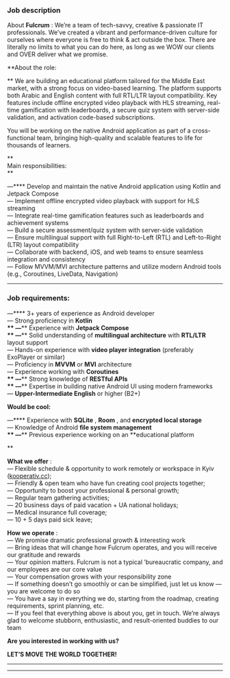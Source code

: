 ### Job description

About **Fulcrum** : We’re a team of tech-savvy, creative & passionate IT
professionals. We’ve created a vibrant and performance-driven culture for
ourselves where everyone is free to think & act outside the box. There are
literally no limits to what you can do here, as long as we WOW our clients and
OVER deliver what we promise.  
  
  

**About the role:  
  
** We are building an educational platform tailored for the Middle East
market, with a strong focus on video-based learning. The platform supports
both Arabic and English content with full RTL/LTR layout compatibility. Key
features include offline encrypted video playback with HLS streaming, real-
time gamification with leaderboards, a secure quiz system with server-side
validation, and activation code-based subscriptions.

You will be working on the native Android application as part of a cross-
functional team, bringing high-quality and scalable features to life for
thousands of learners.  
  

**  
Main responsibilities:  
**

—**** Develop and maintain the native Android application using Kotlin and
Jetpack Compose  
— Implement offline encrypted video playback with support for HLS streaming  
— Integrate real-time gamification features such as leaderboards and
achievement systems  
— Build a secure assessment/quiz system with server-side validation  
— Ensure multilingual support with full Right-to-Left (RTL) and Left-to-Right
(LTR) layout compatibility  
— Collaborate with backend, iOS, and web teams to ensure seamless integration
and consistency  
— Follow MVVM/MVI architecture patterns and utilize modern Android tools
(e.g., Coroutines, LiveData, Navigation)

****

### Job requirements:

—**** 3+ years of experience as Android developer  
— Strong proficiency in **Kotlin  
** —**** Experience with **Jetpack Compose  
** —**** Solid understanding of **multilingual architecture** with **RTL/LTR**
layout support  
— Hands-on experience with **video player integration** (preferably ExoPlayer
or similar)  
— Proficiency in **MVVM** or **MVI** architecture  
— Experience working with **Coroutines  
** —**** Strong knowledge of **RESTful APIs  
** —**** Expertise in building native Android UI using modern frameworks  
— **Upper-Intermediate English** or higher (B2+)

  
  
**Would be cool:**

—**** Experience with **SQLite** , **Room** , and **encrypted local storage**  
— Knowledge of Android **file system management  
** —**** Previous experience working on an **educational platform  
  
  
**

**What we offer** :  
— Flexible schedule & opportunity to work remotely or workspace in Kyiv
([kooperativ.cc](http://kooperativ.cc/));  
— Friendly & open team who have fun creating cool projects together;  
— Opportunity to boost your professional & personal growth;  
— Regular team gathering activities;  
— 20 business days of paid vacation + UA national holidays;  
— Medical insurance full coverage;  
— 10 + 5 days paid sick leave;  
  
  

**How we operate** :  
— We promise dramatic professional growth & interesting work  
— Bring ideas that will change how Fulcrum operates, and you will receive our
gratitude and rewards  
— Your opinion matters. Fulcrum is not a typical ’bureaucratic company, and
our employees are our core value  
— Your compensation grows with your responsibility zone  
— If something doesn’t go smoothly or can be simplified, just let us know —
you are welcome to do so  
— You have a say in everything we do, starting from the roadmap, creating
requirements, sprint planning, etc.  
— If you feel that everything above is about you, get in touch. We’re always
glad to welcome stubborn, enthusiastic, and result-oriented buddies to our
team  
  
**Are you interested in working with us?**  
  
**LET’S MOVE THE WORLD TOGETHER!**

****

****